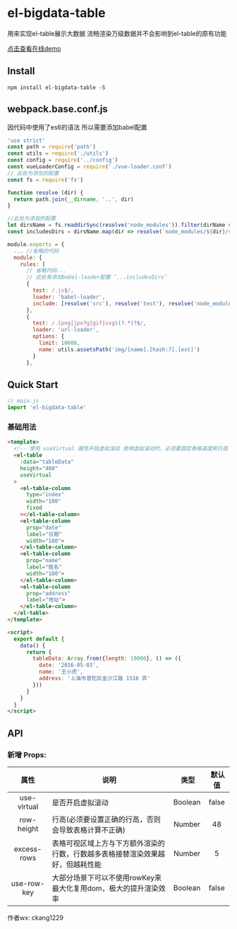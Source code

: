 # el-bigdata-table

用来实现el-table展示大数据
流畅渲染万级数据并不会影响到el-table的原有功能

[点击查看在线demo](https://code-farmer-i.github.io/el-bigdata-table/dist/)

## Install
```shell
npm install el-bigdata-table -S
```

## webpack.base.conf.js
因代码中使用了es6的语法 所以需要添加babel配置
``` javascript
'use strict'
const path = require('path')
const utils = require('./utils')
const config = require('../config')
const vueLoaderConfig = require('./vue-loader.conf')
// 此处为添加的配置
const fs = require('fs')

function resolve (dir) {
  return path.join(__dirname, '..', dir)
}

//此处为添加的配置
let dirsName = fs.readdirSync(resolve('node_modules')).filter(dirName => /el-bigdata-table/.test(dirName))
const includesDirs = dirsName.map(dir => resolve(`node_modules/${dir}/src`))

module.exports = {
  ... //省略的代码
  module: {
    rules: [
      // 省略代码...
      // 此处有添加babel-loader配置 ‘...includesDirs‘
      {
        test: /.js$/,
        loader: 'babel-loader',
        include: [resolve('src'), resolve('test'), resolve('node_modules/webpack-dev-server/client'), ...includesDirs]
      },
      {
        test: /.(png|jpe?g|gif|svg)(?.*)?$/,
        loader: 'url-loader',
        options: {
          limit: 10000,
          name: utils.assetsPath('img/[name].[hash:7].[ext]')
        }
      },
```

## Quick Start
``` javascript
// main.js
import 'el-bigdata-table'
```

### 基础用法
```html
<template>
  <!-- 使用 useVirtual 属性开启虚拟滚动 使用虚拟滚动时，必须要固定表格高度和行高 -->
  <el-table
    :data="tableData"
    height="400"
    useVirtual
  >
    <el-table-column
      type="index"
      width="100"
      fixed
    ></el-table-column>
    <el-table-column
      prop="date"
      label="日期"
      width="180">
    </el-table-column>
    <el-table-column
      prop="name"
      label="姓名"
      width="180">
    </el-table-column>
    <el-table-column
      prop="address"
      label="地址">
    </el-table-column>
  </el-table>
</template>

<script>
  export default {
    data() {
      return {
        tableData: Array.from({length: 10000}, () => ({
          date: '2016-05-03',
          name: '王小虎',
          address: '上海市普陀区金沙江路 1516 弄'
        }))
      }
    }
  }
</script>
```

## API

### 新增 Props:

属性  |  说明  |  类型  |  默认值
:-------: | -------  |  :-------:  |  :-------:
use-virtual  |  是否开启虚拟滚动  |  Boolean  |  false
row-height  |  行高(必须要设置正确的行高，否则会导致表格计算不正确)  |  Number  |  48
excess-rows  |  表格可视区域上方与下方额外渲染的行数，行数越多表格接替渲染效果越好，但越耗性能  |  Number  |  5
use-row-key  |  大部分场景下可以不使用rowKey来最大化复用dom，极大的提升渲染效率  |  Boolean  | false

作者wx: ckang1229

